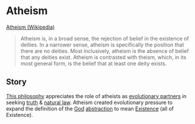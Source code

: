# Atheism

<a href="http://en.wikipedia.org/wiki/Atheism" target="_blank">Atheism (Wikipedia)</a>

> Atheism is, in a broad sense, the rejection of belief in the existence of deities. In a narrower sense, atheism is specifically the position that there are no deities. Most inclusively, atheism is the absence of belief that any deities exist. Atheism is contrasted with theism, which, in its most general form, is the belief that at least one deity exists.

## Story

[This philosophy](./this-philosophy.md) appreciates the role of atheists as [evolutionary partners](./evolutionary-group.md) in seeking [truth](./truth.md) & [natural law](./natural-law.md). Atheism created evolutionary pressure to expand the definition of the [God](./god.md) [abstraction](./abstraction.md) to mean [Existence](./existence.md) (all of Existence).
